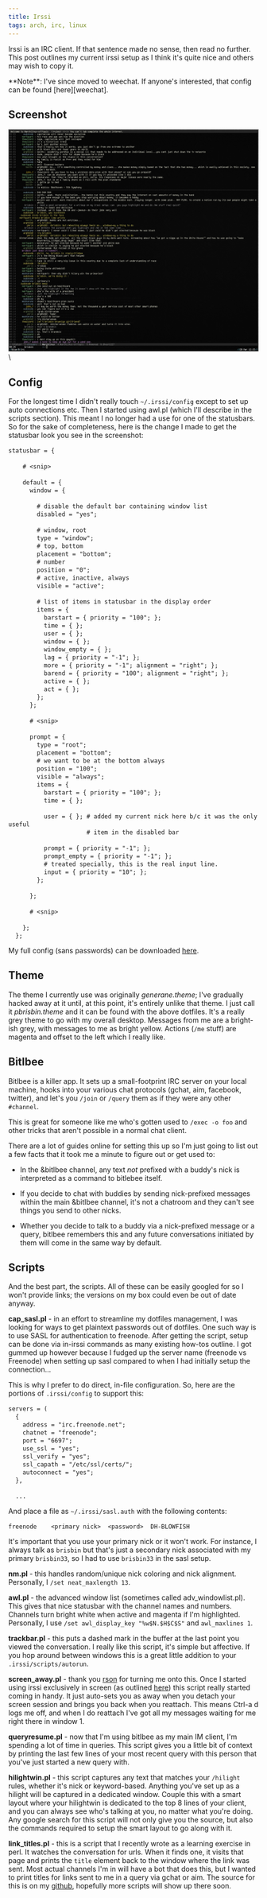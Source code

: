 ```yaml
---
title: Irssi
tags: arch, irc, linux
---
```


Irssi is an IRC client. If that sentence made no sense, then read no further.
This post outlines my current irssi setup as I think it's quite nice and others
may wish to copy it.

<div class="well">
**Note**: I've since moved to weechat. If anyone's interested, that config can
be found [here][weechat].
</div>

[weechat]: https://github.com/pbrisbin/dotfiles/blob/master/tag-weechat

## Screenshot

![Irssi Screenshot](/img/irssi.png)\ 

## Config

For the longest time I didn't really touch `~/.irssi/config` except to set up
auto connections etc. Then I started using awl.pl (which I'll describe in the
scripts section). This meant I no longer had a use for one of the statusbars. So
for the sake of completeness, here is the change I made to get the statusbar
look you see in the screenshot:

    statusbar = {

        # <snip>

        default = {
          window = {

            # disable the default bar containing window list
            disabled = "yes";

            # window, root
            type = "window";
            # top, bottom
            placement = "bottom";
            # number
            position = "0";
            # active, inactive, always
            visible = "active";

            # list of items in statusbar in the display order
            items = {
              barstart = { priority = "100"; };
              time = { };
              user = { };
              window = { };
              window_empty = { };
              lag = { priority = "-1"; };
              more = { priority = "-1"; alignment = "right"; };
              barend = { priority = "100"; alignment = "right"; };
              active = { };
              act = { };
            };
          };

          # <snip>

          prompt = {
            type = "root";
            placement = "bottom";
            # we want to be at the bottom always
            position = "100";
            visible = "always";
            items = {
              barstart = { priority = "100"; };
              time = { };

              user = { }; # added my current nick here b/c it was the only useful
                          # item in the disabled bar

              prompt = { priority = "-1"; };
              prompt_empty = { priority = "-1"; };
              # treated specially, this is the real input line.
              input = { priority = "10"; };
            };

          };

          # <snip>

        };
      };

My full config (sans passwords) can be downloaded
[here](http://github.com/pbrisbin/irssi-config).

## Theme

The theme I currently use was originally *generane.theme*; I've gradually hacked
away at it until, at this point, it's entirely unlike that theme. I just call it
*pbrisbin.theme* and it can be found with the above dotfiles. It's a really grey
theme to go with my overall desktop. Messages from me are a bright-ish grey,
with messages to me as bright yellow. Actions (`/me` stuff) are magenta and
offset to the left which I really like.

## Bitlbee

Bitlbee is a killer app. It sets up a small-footprint IRC server on your local
machine, hooks into your various chat protocols (gchat, aim, facebook, twitter),
and let's you `/join` or `/query` them as if they were any other `#channel`.

This is great for someone like me who's gotten used to `/exec -o foo` and other
tricks that aren't possible in a normal chat client.

There are a lot of guides online for setting this up so I'm just going to list
out a few facts that it took me a minute to figure out or get used to:

* In the &bitlbee channel, any text *not* prefixed with a buddy's nick 
  is interpreted as a command to bitlebee itself.

* If you decide to chat with buddies by sending nick-prefixed messages 
  within the main &bitlbee channel, it's not a chatroom and they can't 
  see things you send to other nicks.

* Whether you decide to talk to a buddy via a nick-prefixed message or a 
  query, bitlbee remembers this and any future conversations initiated 
  by them will come in the same way by default.

## Scripts

And the best part, the scripts. All of these can be easily googled
for so I won't provide links; the versions on my box could even be
out of date anyway.

**cap_sasl.pl** - in an effort to streamline my dotfiles management, I 
was looking for ways to get plaintext passwords out of dotfiles. One 
such way is to use SASL for authentication to freenode. After getting 
the script, setup can be done via in-irssi commands as many existing 
how-tos outline. I got gummed up however because I fudged up the server 
name (freenode vs Freenode) when setting up sasl compared to when I had 
initially setup the connection...

This is why I prefer to do direct, in-file configuration. So, here are 
the portions of `.irssi/config` to support this:

```
servers = (
  {
    address = "irc.freenode.net";
    chatnet = "freenode";
    port = "6697";
    use_ssl = "yes";
    ssl_verify = "yes";
    ssl_capath = "/etc/ssl/certs/";
    autoconnect = "yes";
  },

  ...
```

And place a file as `~/.irssi/sasl.auth` with the following contents:

```
freenode	<primary nick>	<password>	DH-BLOWFISH
```

It's important that you use your primary nick or it won't work. For 
instance, I always talk as `brisbin` but that's just a secondary nick 
associated with my primary `brisbin33`, so I had to use `brisbin33` in 
the sasl setup.

**nm.pl** - this handles random/unique nick coloring and nick
alignment. Personally, I `/set neat_maxlength 13`.

**awl.pl** - the advanced window list (sometimes called
adv\_windowlist.pl). This gives that nice statusbar with the
channel names and numbers. Channels turn bright white when active
and magenta if I'm highlighted. Personally, I use
`/set awl_display_key "%w$N.$H$C$S"` and `awl_maxlines 1`.

**trackbar.pl** - this puts a dashed mark in the buffer at the last
point you viewed the conversation. I really like this script, it's
simple but affective. If you hop around between windows this is a
great little addition to your `.irssi/scripts/autorun`.

**screen\_away.pl** - thank you [rson](http://rsontech.net) for
turning me onto this. Once I started using irssi exclusively in
screen (as outlined [here](/posts/screen_tricks)) this script
really started coming in handy. It just auto-sets you as away when
you detach your screen session and brings you back when you
reattach. This means Ctrl-a d logs me off, and when I do reattach
I've got all my messages waiting for me right there in window 1.

**queryresume.pl** - now that I'm using bitlbee as my main IM client, 
I'm spending a lot of time in queries. This script gives you a little 
bit of context by printing the last few lines of your most recent query 
with this person that you've just started a new query with.

**hilightwin.pl** - this script captures any text that matches your 
`/hilight` rules, whether it's nick or keyword-based. Anything you've 
set up as a hilight will be captured in a dedicated window. Couple this 
with a smart layout where your hilightwin is dedicated to the top 8 
lines of your client, and you can always see who's talking at you, no 
matter what you're doing. Any google search for this script will not 
only give you the source, but also the commands required to setup the 
smart layout to go along with it.

**link_titles.pl** - this is a script that I recently wrote as a learning
exercise in perl. It watches the conversation for urls. When it finds one, it
visits that page and prints the `title` element back to the window where the
link was sent. Most actual channels I'm in will have a bot that does this, but I
wanted to print titles for links sent to me in a query via gchat or aim. The
source for this is on my [github](https://github.com/pbrisbin/irssi-scripts),
hopefully more scripts will show up there soon.
